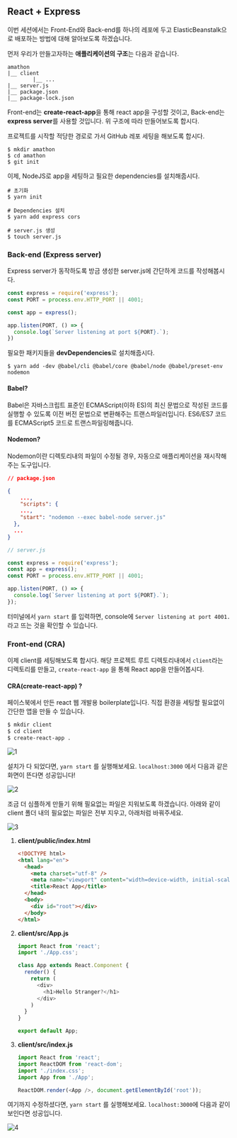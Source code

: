 ## React + Express

이번 세션에서는 Front-End와 Back-end를 하나의 레포에 두고 ElasticBeanstalk으로 배포하는 방법에 대해 알아보도록 하겠습니다.

먼저 우리가 만들고자하는 **애플리케이션의 구조**는 다음과 같습니다. 

```
amathon
|__ client
		|__ ...
|__ server.js
|__ package.json
|__ package-lock.json
```

Front-end는 **create-react-app**을 통해 react app을 구성할 것이고, Back-end는 **express server**를 사용할 것입니다. 위 구조에 따라 만들어보도록 합시다.



프로젝트를 시작할 적당한 경로로 가서 GitHub 레포 세팅을 해보도록 합시다.

```
$ mkdir amathon
$ cd amathon
$ git init
```



이제, NodeJS로 app을 세팅하고 필요한 dependencies를 설치해줍시다.

```shell
# 초기화
$ yarn init

# Dependencies 설치
$ yarn add express cors

# server.js 생성
$ touch server.js
```



### Back-end (Express server)

Express server가 동작하도록 방금 생성한 server.js에 간단하게 코드를 작성해봅시다. 

```js
const express = require('express');
const PORT = process.env.HTTP_PORT || 4001;

const app = express();

app.listen(PORT, () => {
  console.log(`Server listening at port ${PORT}.`);
})
```



필요한 패키지들을 **devDependencies**로 설치해줍시다.

```shell
$ yarn add -dev @babel/cli @babel/core @babel/node @babel/preset-env nodemon
```



#### Babel?

Babel은 자바스크립트 표준인 ECMAScript(이하 ES)의 최신 문법으로 작성된 코드를 실행할 수 있도록 이전 버전 문법으로 변환해주는 트랜스파일러입니다. ES6/ES7 코드를 ECMAScript5 코드로 트랜스파일링해줍니다. 



#### Nodemon?

Nodemon이란 디렉토리내의 파일이 수정될 경우, 자동으로 애플리케이션을 재시작해주는 도구입니다. 



```json
// package.json

{
	...,
	"scripts": {
  	...,
    "start": "nodemon --exec babel-node server.js"
  },
  ...
}
```



```js
// server.js

const express = require('express');
const app = express();
const PORT = process.env.HTTP_PORT || 4001;

app.listen(PORT, () => {
  console.log(`Server listening at port ${PORT}.`);
});
```

터미널에서 `yarn start` 를 입력하면, console에 `Server listening at port 4001.` 라고 뜨는 것을 확인할 수 있습니다.



### Front-end (CRA)

이제 client를 세팅해보도록 합시다. 해당 프로젝트 루트 디렉토리내에서 `client`라는 디렉토리를 만들고, `create-react-app` 을 통해 React app을 만들어봅시다.



#### CRA(create-react-app) ?

페이스북에서 만든 react 웹 개발용 boilerplate입니다. 직접 환경을 세팅할 필요없이 간단한 앱을 만들 수 있습니다.



```bash
$ mkdir client
$ cd client
$ create-react-app .
```

![1](./pic/1.png)

설치가 다 되었다면, `yarn start` 를 실행해보세요. `localhost:3000` 에서 다음과 같은 화면이 뜬다면 성공입니다! 

![2](./pic/2.png)

조금 더 심플하게 만들기 위해 필요없는 파일은 지워보도록 하겠습니다. 아래와 같이 client 폴더 내의 필요없는 파일은 전부 지우고, 아래처럼 바꿔주세요.

![3](./pic/3.png)



1. **client/public/index.html**

   ```html
   <!DOCTYPE html>
   <html lang="en">
     <head>
       <meta charset="utf-8" />
       <meta name="viewport" content="width=device-width, initial-scale=1" />
       <title>React App</title>
     </head>
     <body>
       <div id="root"></div>
     </body>
   </html>
   ```

2. **client/src/App.js**

   ```js
   import React from 'react';
   import './App.css';
   
   class App extends React.Component {
     render() {
       return (
         <div>
           <h1>Hello Stranger?</h1>
         </div>
       )
     }
   }
   
   export default App;
   ```

3. **client/src/index.js**

   ```js
   import React from 'react';
   import ReactDOM from 'react-dom';
   import './index.css';
   import App from './App';
   
   ReactDOM.render(<App />, document.getElementById('root'));
   ```



여기까지 수정하셨다면, `yarn start` 를 실행해보세요. `localhost:3000`에 다음과 같이 보인다면 성공입니다.

![4](./pic/4.png)

